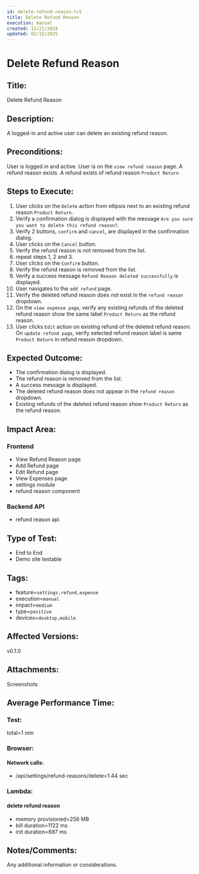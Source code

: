 ```yaml
---
id: delete-refund-reason-tc5
title: Delete Refund Reason
execution: manual
created: 12/21/2024
updated: 02/15/2025
---
```


# Delete Refund Reason

## Title:

Delete Refund Reason

## Description:

A logged-in and active user can delete an existing refund reason.

## Preconditions:

User is logged in and active. User is on the `view refund reason` page. A refund reason exists. A refund exists of refund reason `Product Return`

## Steps to Execute:

1. User clicks on the `Delete` action from ellipsis next to an existing refund reason `Product Return`.
2. Verify a confirmation dialog is displayed with the message `Are you sure you want to delete this refund reason?`.
3. Verify 2 buttons, `confirm` and `cancel`, are displayed in the confirmation dialog.
4. User clicks on the `Cancel` button.
5. Verify the refund reason is not removed from the list.
6. repeat steps 1, 2 and 3.
7. User clicks on the `Confirm` button.
8. Verify the refund reason is removed from the list.
9. Verify a success message `Refund Reason deleted successfully` is displayed.
10. User navigates to the `add refund` page.
11. Verify the deleted refund reason does not exist in the `refund reason` dropdown.
12. On the `view expense page`, verify any existing refunds of the deleted refund reason show the same label `Product Return` as the refund reason.
13. User clicks `Edit` action on existing refund of the deleted refund reason. On `update refund page`, verify selected refund reason label is same `Product Return` in refund reason dropdown.

## Expected Outcome:

- The confirmation dialog is displayed.
- The refund reason is removed from the list.
- A success message is displayed.
- The deleted refund reason does not appear in the `refund reason` dropdown.
- Existing refunds of the deleted refund reason show `Product Return` as the refund reason.

## Impact Area:

### Frontend

- View Refund Reason page
- Add Refund page
- Edit Refund page
- View Expenses page
- settings module
- refund reason component

### Backend API

- refund reason api

## Type of Test:

- End to End
- Demo site testable

## Tags:

- feature=`settings,refund,expense`
- execution=`manual`
- impact=`medium`
- type=`positive`
- devices=`desktop,mobile`

## Affected Versions:

v0.1.0

## Attachments:

Screenshots

## Average Performance Time:

### Test:

total=1 min

### Browser:

#### Network calls:

- /api/settings/refund-reasons/delete=1.44 sec

### Lambda:

#### delete refund reason

- memory provisioned=256 MB
- bill duration=1122 ms
- init duration=687 ms

## Notes/Comments:

Any additional information or considerations.
